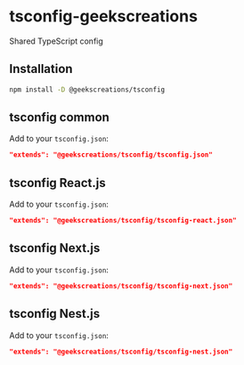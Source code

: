 # tsconfig-geekscreations

Shared TypeScript config

## Installation

```sh
npm install -D @geekscreations/tsconfig
```

## tsconfig common

Add to your `tsconfig.json`:

```json
"extends": "@geekscreations/tsconfig/tsconfig.json"
```

## tsconfig React.js

Add to your `tsconfig.json`:

```json
"extends": "@geekscreations/tsconfig/tsconfig-react.json"
```

## tsconfig Next.js

Add to your `tsconfig.json`:

```json
"extends": "@geekscreations/tsconfig/tsconfig-next.json"
```

## tsconfig Nest.js

Add to your `tsconfig.json`:

```json
"extends": "@geekscreations/tsconfig/tsconfig-nest.json"
```